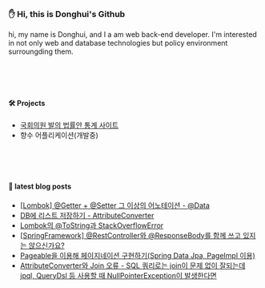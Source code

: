 
### :hand: Hi, this is Donghui's Github<br/>
hi, my name is Donghui, and I a am web back-end developer. I'm interested in not only web and database technologies but policy environment surroungding them.

<br/><br/><br/>

#### :hammer_and_wrench: Projects<br/>
- [국회의원 발의 법률안 통계 사이트](https://github.com/dongdong-119/StatisticalDataOnLegislation)
- 향수 어플리케이션(개발중)

<br/><br/><br/>
#### :blue_book: latest blog posts
- [[Lombok] @Getter + @Setter 그 이상의 어노테이션 - @Data](https://dongdong-119.tistory.com/57) <br/>
- [DB에 리스트 저장하기 - AttributeConverter](https://dongdong-119.tistory.com/56) <br/>
- [Lombok의 @ToString과 StackOverflowError](https://dongdong-119.tistory.com/55) <br/>
- [[SpringFramework] @RestController와 @ResponseBody를 함께 쓰고 있지는 않으신가요?](https://dongdong-119.tistory.com/53) <br/>
- [Pageable을 이용해 페이지네이션 구현하기(Spring Data Jpa, PageImpl 이용)](https://dongdong-119.tistory.com/52) <br/>
- [AttributeConverter와 Join 오류 - SQL 쿼리로는 join이 문제 없이 잘되는데 jpql, QueryDsl 등 사용할 때 NullPointerException이 발생한다면](https://dongdong-119.tistory.com/51) <br/>
